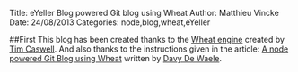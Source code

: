 Title: eYeller Blog powered Git blog using Wheat
Author: Matthieu Vincke
Date: 24/08/2013
Categories: node,blog,wheat,eYeller

##First
This blog has been created thanks to the <a href="https://github.com/creationix/wheat/" target="_blank">Wheat engine</a> created by [Tim Caswell](https://twitter.com/creationix).
And also thanks to the instructions given in the article:
<a href="http://blog.davydewaele.be/" target="_blank">A node powered Git Blog using Wheat</a> written by [Davy De Waele](https://twitter.com/ddewaele).
